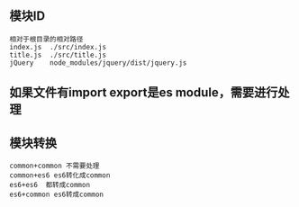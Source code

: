 ## 模块ID
    相对于根目录的相对路径
    index.js  ./src/index.js
    title.js  ./src/title.js
    jQuery    node_modules/jquery/dist/jquery.js

## 如果文件有import export是es module，需要进行处理

## 模块转换
    common+common 不需要处理
    common+es6 es6转化成common
    es6+es6  都转成common
    es6+common es6转成common

  